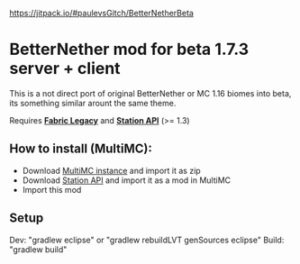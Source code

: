 https://jitpack.io/#paulevsGitch/BetterNetherBeta
# BetterNether mod for beta 1.7.3 server + client

This is a not direct port of original BetterNether or MC 1.16 biomes into beta, its something similar arount the same theme.


Requires **[Fabric Legacy](https://github.com/calmilamsy/Cursed-Fabric-MultiMC)** and **[Station API](https://github.com/ModificationStation/StationAPI)** (>= 1.3)

## How to install (MultiMC):
- Download [MultiMC instance](https://github.com/calmilamsy/Cursed-Fabric-MultiMC) and import it as zip
- Download [Station API](https://github.com/ModificationStation/StationAPI/releases) and import it as a mod in MultiMC
- Import this mod

## Setup
Dev: "gradlew eclipse" or "gradlew rebuildLVT genSources eclipse"
Build: "gradlew build"
